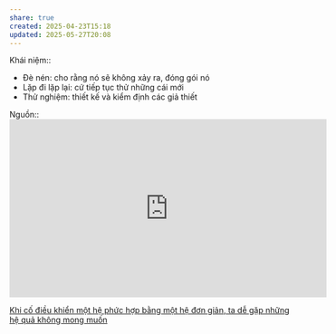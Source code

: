 ```yaml
---
share: true
created: 2025-04-23T15:18
updated: 2025-05-27T20:08
---
```

Khái niệm:: 
- Đè nén: cho rằng nó sẽ không xảy ra, đóng gói nó
- Lặp đi lặp lại: cứ tiếp tục thử những cái mới
- Thử nghiệm: thiết kế và kiểm định các giả thiết

Nguồn:: <iframe width="560" height="315" src="https://www.youtube.com/embed/2Ki12Pi3hnc?si=kaO273ShASSoGSlX&t=2249" title="YouTube video player" frameborder="0" allow="accelerometer; autoplay; clipboard-write; encrypted-media; gyroscope; picture-in-picture; web-share" referrerpolicy="strict-origin-when-cross-origin" allowfullscreen></iframe>

[Khi cố điều khiển một hệ phức hợp bằng một hệ đơn giản, ta dễ gặp những hệ quả không mong muốn](./Khi%20c%E1%BB%91%20%C4%91i%E1%BB%81u%20khi%E1%BB%83n%20m%E1%BB%99t%20h%E1%BB%87%20ph%E1%BB%A9c%20h%E1%BB%A3p%20b%E1%BA%B1ng%20m%E1%BB%99t%20h%E1%BB%87%20%C4%91%C6%A1n%20gi%E1%BA%A3n,%20ta%20d%E1%BB%85%20g%E1%BA%B7p%20nh%E1%BB%AFng%20h%E1%BB%87%20qu%E1%BA%A3%20kh%C3%B4ng%20mong%20mu%E1%BB%91n.md)